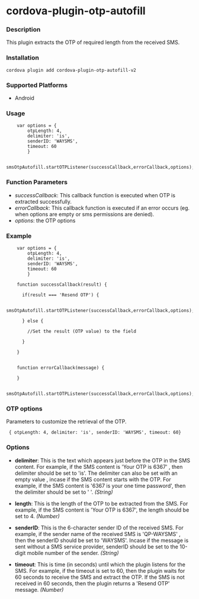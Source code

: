 # cordova-plugin-otp-autofill


### Description

This plugin extracts the OTP of required length from the received SMS.



### Installation

```
cordova plugin add cordova-plugin-otp-autofill-v2

```

### Supported Platforms

- Android



### Usage

```
	var options = {
		otpLength: 4,
		delimiter: 'is',
		senderID: 'WAYSMS',
		timeout: 60
	    }

	smsOtpAutofill.startOTPListener(successCallback,errorCallback,options);
```

### Function Parameters

- _successCallback_: This callback function is executed when OTP is extracted successfully.
- _errorCallback_: This callback function is executed if an error occurs (eg. when options are empty or sms permissions are denied).
- _options_: the OTP options


### Example

```	
	var options = {
		otpLength: 4,
		delimiter: 'is',
		senderID: 'WAYSMS',
		timeout: 60
	    }
	    
	function successCallback(result) {

	  if(result === 'Resend OTP') {

		  smsOtpAutofill.startOTPListener(successCallback,errorCallback,options);

	  } else {
	  
	  	//Set the result (OTP value) to the field
		
	  }

	}


	function errorCallback(message) {

	}
	
	smsOtpAutofill.startOTPListener(successCallback,errorCallback,options);

```


### OTP options

Parameters to customize the retrieval of the OTP.

     { otpLength: 4, delimiter: 'is', senderID: 'WAYSMS', timeout: 60}
     

### Options

- __delimiter__: This is the text which appears just before the OTP in the SMS content. For example, if the SMS content is 'Your OTP is 6367' , then delimiter should be set to 'is'. The delimiter can also be set with an empty value , incase if the SMS content starts with the OTP. For example, if the SMS content is '6367 is your one time password', then the delimiter should be set to ' '. _(String)_

- __length__: This is the length of the OTP to be extracted from the SMS. For example, if the SMS content is 'Your OTP is 6367', the length should be set to 4. _(Number)_

- __senderID__: This is the 6-character sender ID of the received SMS. For example, if the sender name of the received SMS is 'QP-WAYSMS' , then the senderID should be set to 'WAYSMS'. Incase if the message is sent without a SMS service provider, senderID should be set to the 10-digit mobile number of the sender. _(String)_

- __timeout__: This is time (in seconds) until which the plugin listens for the SMS. For example, if the timeout is set to 60, then the plugin waits for 60 seconds to receive the SMS and extract the OTP. If the SMS is not received in 60 seconds, then the plugin returns a 'Resend OTP' message. _(Number)_



    
    
